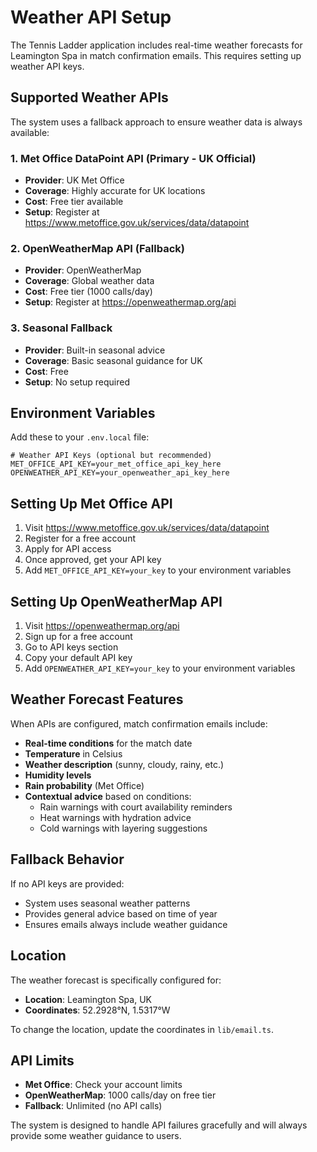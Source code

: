 # Weather API Setup

The Tennis Ladder application includes real-time weather forecasts for Leamington Spa in match confirmation emails. This requires setting up weather API keys.

## Supported Weather APIs

The system uses a fallback approach to ensure weather data is always available:

### 1. Met Office DataPoint API (Primary - UK Official)
- **Provider**: UK Met Office
- **Coverage**: Highly accurate for UK locations
- **Cost**: Free tier available
- **Setup**: Register at https://www.metoffice.gov.uk/services/data/datapoint

### 2. OpenWeatherMap API (Fallback)
- **Provider**: OpenWeatherMap
- **Coverage**: Global weather data
- **Cost**: Free tier (1000 calls/day)
- **Setup**: Register at https://openweathermap.org/api

### 3. Seasonal Fallback
- **Provider**: Built-in seasonal advice
- **Coverage**: Basic seasonal guidance for UK
- **Cost**: Free
- **Setup**: No setup required

## Environment Variables

Add these to your `.env.local` file:

```env
# Weather API Keys (optional but recommended)
MET_OFFICE_API_KEY=your_met_office_api_key_here
OPENWEATHER_API_KEY=your_openweather_api_key_here
```

## Setting Up Met Office API

1. Visit https://www.metoffice.gov.uk/services/data/datapoint
2. Register for a free account
3. Apply for API access
4. Once approved, get your API key
5. Add `MET_OFFICE_API_KEY=your_key` to your environment variables

## Setting Up OpenWeatherMap API

1. Visit https://openweathermap.org/api
2. Sign up for a free account
3. Go to API keys section
4. Copy your default API key
5. Add `OPENWEATHER_API_KEY=your_key` to your environment variables

## Weather Forecast Features

When APIs are configured, match confirmation emails include:

- **Real-time conditions** for the match date
- **Temperature** in Celsius
- **Weather description** (sunny, cloudy, rainy, etc.)
- **Humidity levels**
- **Rain probability** (Met Office)
- **Contextual advice** based on conditions:
  - Rain warnings with court availability reminders
  - Heat warnings with hydration advice
  - Cold warnings with layering suggestions

## Fallback Behavior

If no API keys are provided:
- System uses seasonal weather patterns
- Provides general advice based on time of year
- Ensures emails always include weather guidance

## Location

The weather forecast is specifically configured for:
- **Location**: Leamington Spa, UK
- **Coordinates**: 52.2928°N, 1.5317°W

To change the location, update the coordinates in `lib/email.ts`.

## API Limits

- **Met Office**: Check your account limits
- **OpenWeatherMap**: 1000 calls/day on free tier
- **Fallback**: Unlimited (no API calls)

The system is designed to handle API failures gracefully and will always provide some weather guidance to users.